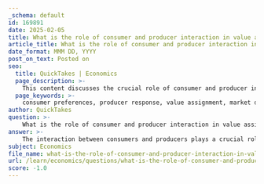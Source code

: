 ```yaml
---
_schema: default
id: 169891
date: 2025-02-05
title: What is the role of consumer and producer interaction in value assignment in economics?
article_title: What is the role of consumer and producer interaction in value assignment in economics?
date_format: MMM DD, YYYY
post_on_text: Posted on
seo:
  title: QuickTakes | Economics
  page_description: >-
    This content discusses the crucial role of consumer and producer interaction in value assignment in economics, focusing on preferences, market dynamics, and broader economic implications.
  page_keywords: >-
    consumer preferences, producer response, value assignment, market dynamics, bargaining, negotiation, supply and demand, economic implications, consumer surplus, competition
author: QuickTakes
question: >-
    What is the role of consumer and producer interaction in value assignment in economics?
answer: >-
    The interaction between consumers and producers plays a crucial role in value assignment in economics. This process involves how goods and services are valued based on various factors, including scarcity, utility, and consumer preferences. Here are some key points that illustrate this interaction:\n\n1. **Consumer Preferences**: Consumers express their preferences through their purchasing decisions. When consumers show a strong preference for a particular product, it signals to producers that there is a demand for that product. This demand can lead to higher prices, which in turn influences the value assigned to the product. For example, if a new technology gadget is highly desired, its value increases due to consumer interest.\n\n2. **Producer Response**: Producers respond to consumer preferences by adjusting their production strategies, pricing, and marketing efforts. If a product is perceived as valuable by consumers, producers may increase production to meet demand, thereby influencing the overall market value of that product. Conversely, if a product fails to attract consumer interest, producers may reduce production or discontinue the product, affecting its assigned value.\n\n3. **Bargaining and Negotiation**: The bargaining culture also plays a significant role in value assignment. In markets where negotiation is common, the final price of a good or service may differ from the initial asking price. This interaction allows consumers to retain some consumer surplus—the difference between what they are willing to pay and what they actually pay—thereby influencing the perceived value of the product. For instance, in a market where haggling is accepted, the final price may reflect a negotiated value that both parties agree upon.\n\n4. **Market Dynamics**: The broader market dynamics, including competition and supply and demand, further influence how value is assigned. In a competitive market, producers must be responsive to consumer needs and preferences to maintain their market share. This responsiveness can lead to innovations and improvements in product quality, which can enhance the perceived value of goods and services.\n\n5. **Economic Implications**: The interaction between consumers and producers not only affects individual products but also has broader economic implications. For instance, when consumers collectively demand higher quality or more sustainable products, producers may shift their practices, leading to changes in market structures and economic strategies.\n\nIn summary, the interaction between consumers and producers is fundamental to the process of value assignment in economics. It shapes how goods and services are valued based on preferences, bargaining practices, and market dynamics, ultimately influencing economic outcomes and consumer welfare.
subject: Economics
file_name: what-is-the-role-of-consumer-and-producer-interaction-in-value-assignment-in-economics.md
url: /learn/economics/questions/what-is-the-role-of-consumer-and-producer-interaction-in-value-assignment-in-economics
score: -1.0
---
```


&nbsp;